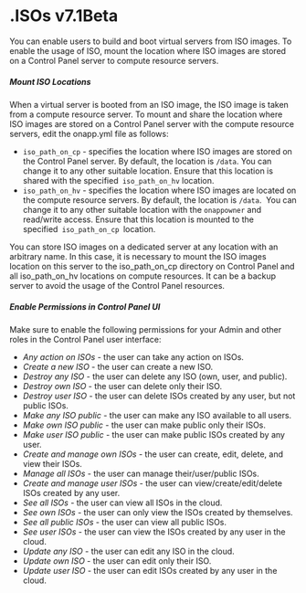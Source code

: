# .ISOs v7.1Beta

You can enable users to build and boot virtual servers from ISO images. To enable the usage of ISO, mount the location where ISO images are stored on a Control Panel server to compute resource servers. 

##### **Mount ISO Locations**

When a virtual server is booted from an ISO image, the ISO image is taken from a compute resource server. To mount and share the location where ISO images are stored on a Control Panel server with the compute resource servers, edit the onapp.yml file as follows:  

-   `iso_path_on_cp` - specifies the location where ISO images are stored on the Control Panel server. By default, the location is `/data`. You can change it to any other suitable location. Ensure that this location is shared with the specified` iso_path_on_hv` location.
-   `iso_path_on_hv` - specifies the location where ISO images are located on the compute resource servers. By default, the location is `/data`.  You can change it to any other suitable location with the `onappowner` and read/write access. Ensure that this location is mounted to the specified` iso_path_on_cp `location.

You can store ISO images on a dedicated server at any location with an arbitrary name. In this case, it is necessary to mount the ISO images location on this server to the iso\_path\_on\_cp directory on Control Panel and all iso\_path\_on\_hv locations on compute resources. It can be a backup server to avoid the usage of the Control Panel resources.

##### Enable Permissions in Control Panel UI

Make sure to enable the following permissions for your Admin and other roles in the Control Panel user interface:

-   *Any action on ISOs* - the user can take any action on ISOs.
-   *Create a new ISO* - the user can create a new ISO.
-   *Destroy any ISO* - the user can delete any ISO (own, user, and public).
-   *Destroy own ISO* - the user can delete only their ISO.
-   *Destroy user ISO* - the user can delete ISOs created by any user, but not public ISOs.
-   *Make any ISO public* - the user can make any ISO available to all users.
-   *Make own ISO public* - the user can make public only their ISOs.
-   *Make user ISO public* - the user can make public ISOs created by any user.
-   *Create and manage own ISOs* - the user can create, edit, delete, and view their ISOs.
-   *Manage all ISOs* - the user can manage their/user/public ISOs.
-   *Create and manage user ISOs* - the user can view/create/edit/delete ISOs created by any user.
-   *See all ISOs* - the user can view all ISOs in the cloud.
-   *See own ISOs* - the user can only view the ISOs created by themselves.
-   *See all public ISOs* - the user can view all public ISOs.
-   *See user ISOs* - the user can view the ISOs created by any user in the cloud.
-   *Update any ISO* - the user can edit any ISO in the cloud.
-   *Update own ISO* - the user can edit only their ISO.
-   *Update user ISO* - the user can edit ISOs created by any user in the cloud.



